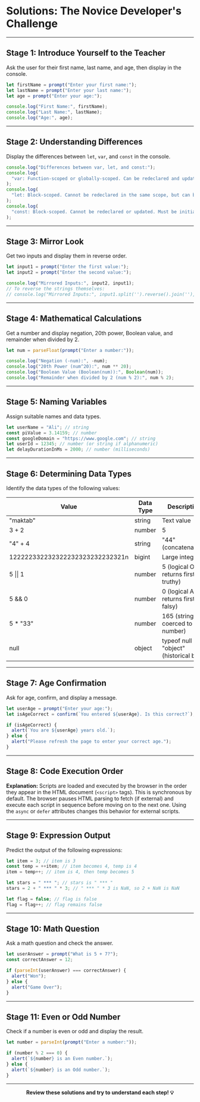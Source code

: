 # Solutions: The Novice Developer's Challenge

---

## Stage 1: Introduce Yourself to the Teacher

Ask the user for their first name, last name, and age, then display in the console.

```javascript
let firstName = prompt("Enter your first name:");
let lastName = prompt("Enter your last name:");
let age = prompt("Enter your age:");

console.log("First Name:", firstName);
console.log("Last Name:", lastName);
console.log("Age:", age);
```

---

## Stage 2: Understanding Differences

Display the differences between `let`, `var`, and `const` in the console.

```javascript
console.log("Differences between var, let, and const:");
console.log(
  "var: Function-scoped or globally-scoped. Can be redeclared and updated."
);
console.log(
  "let: Block-scoped. Cannot be redeclared in the same scope, but can be updated."
);
console.log(
  "const: Block-scoped. Cannot be redeclared or updated. Must be initialized during declaration."
);
```

---

## Stage 3: Mirror Look

Get two inputs and display them in reverse order.

```javascript
let input1 = prompt("Enter the first value:");
let input2 = prompt("Enter the second value:");

console.log("Mirrored Inputs:", input2, input1);
// To reverse the strings themselves:
// console.log("Mirrored Inputs:", input1.split('').reverse().join(''), input2.split('').reverse().join(''));
```

---

## Stage 4: Mathematical Calculations

Get a number and display negation, 20th power, Boolean value, and remainder when divided by 2.

```javascript
let num = parseFloat(prompt("Enter a number:"));

console.log("Negation (-num):", -num);
console.log("20th Power (num^20):", num ** 20);
console.log("Boolean Value (Boolean(num)):", Boolean(num));
console.log("Remainder when divided by 2 (num % 2):", num % 2);
```

---

## Stage 5: Naming Variables

Assign suitable names and data types.

```javascript
let userName = "Ali"; // string
const piValue = 3.14159; // number
const googleDomain = "https://www.google.com"; // string
let userId = 12345; // number (or string if alphanumeric)
let delayDurationInMs = 2000; // number (milliseconds)
```

---

## Stage 6: Determining Data Types

Identify the data types of the following values:

| Value                           | Data Type | Description                              |
| ------------------------------- | --------- | ---------------------------------------- |
| "maktab"                        | string    | Text value                               |
| 3 + 2                           | number    | 5                                        |
| "4" + 4                         | string    | "44" (concatenation)                     |
| 122222332232322232323232232321n | bigint    | Large integer                            |
| 5 \|\| 1                        | number    | 5 (logical OR returns first truthy)      |
| 5 && 0                          | number    | 0 (logical AND returns first falsy)      |
| 5 \* "33"                       | number    | 165 (string coerced to number)           |
| null                            | object    | typeof null is "object" (historical bug) |

---

## Stage 7: Age Confirmation

Ask for age, confirm, and display a message.

```javascript
let userAge = prompt("Enter your age:");
let isAgeCorrect = confirm(`You entered ${userAge}. Is this correct?`);

if (isAgeCorrect) {
  alert(`You are ${userAge} years old.`);
} else {
  alert("Please refresh the page to enter your correct age.");
}
```

---

## Stage 8: Code Execution Order

**Explanation:**
Scripts are loaded and executed by the browser in the order they appear in the HTML document (`<script>` tags). This is synchronous by default. The browser pauses HTML parsing to fetch (if external) and execute each script in sequence before moving on to the next one. Using the `async` or `defer` attributes changes this behavior for external scripts.

---

## Stage 9: Expression Output

Predict the output of the following expressions:

```javascript
let item = 3; // item is 3
const temp = ++item; // item becomes 4, temp is 4
item = temp++; // item is 4, then temp becomes 5

let stars = " *** "; // stars is " *** "
stars = 2 + " *** " * 3; // " *** " * 3 is NaN, so 2 + NaN is NaN

let flag = false; // flag is false
flag = flag++; // flag remains false
```

---

## Stage 10: Math Question

Ask a math question and check the answer.

```javascript
let userAnswer = prompt("What is 5 + 7?");
const correctAnswer = 12;

if (parseInt(userAnswer) === correctAnswer) {
  alert("Won");
} else {
  alert("Game Over");
}
```

---

## Stage 11: Even or Odd Number

Check if a number is even or odd and display the result.

```javascript
let number = parseInt(prompt("Enter a number:"));

if (number % 2 === 0) {
  alert(`${number} is an Even number.`);
} else {
  alert(`${number} is an Odd number.`);
}
```

---

<div align="center">
  <b>Review these solutions and try to understand each step! 💡</b>
</div>

